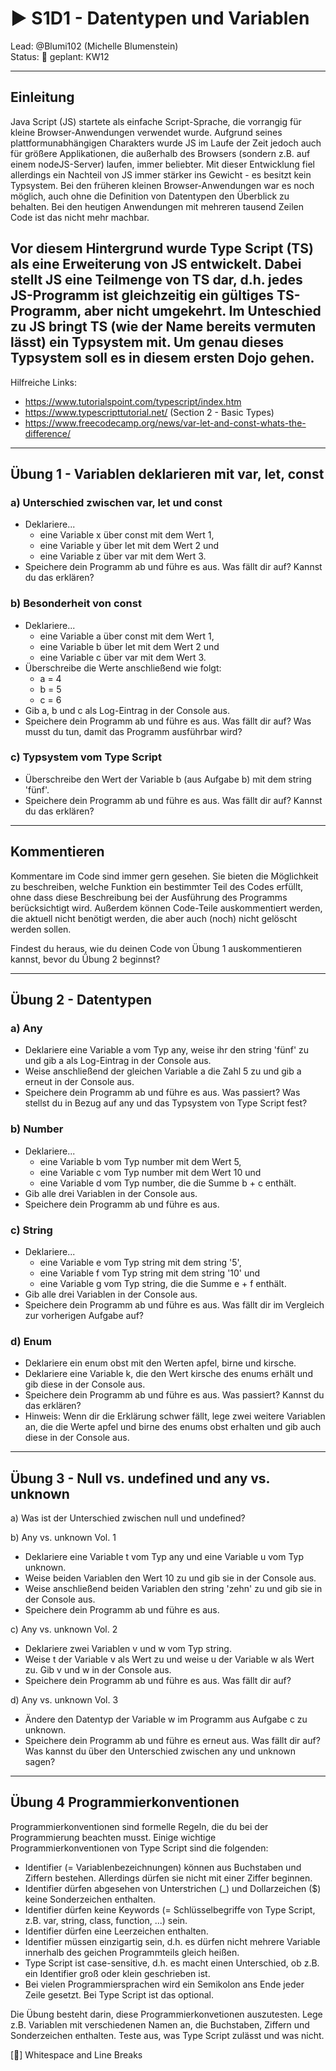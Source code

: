 # :arrow_forward: S1D1 - Datentypen und Variablen

Lead: @Blumi102 (Michelle Blumenstein)  
Status: :construction:
geplant: KW12

---
## Einleitung

Java Script (JS) startete als einfache Script-Sprache, die vorrangig für kleine Browser-Anwendungen verwendet wurde. Aufgrund seines plattformunabhängigen Charakters wurde JS im Laufe der Zeit jedoch auch für größere Applikationen, die außerhalb des Browsers (sondern z.B. auf einem nodeJS-Server) laufen, immer beliebter. Mit dieser Entwicklung fiel allerdings ein Nachteil von JS immer stärker ins Gewicht - es besitzt kein Typsystem. Bei den früheren kleinen Browser-Anwendungen war es noch möglich, auch ohne die Definition von Datentypen den Überblick zu behalten. Bei den heutigen Anwendungen mit mehreren tausend Zeilen Code ist das nicht mehr machbar. 

Vor diesem Hintergrund wurde Type Script (TS) als eine Erweiterung von JS entwickelt. Dabei stellt JS eine Teilmenge von TS dar, d.h. jedes JS-Programm ist gleichzeitig ein gültiges TS-Programm, aber nicht umgekehrt. Im Unteschied zu JS bringt TS (wie der Name bereits vermuten lässt) ein Typsystem mit. Um genau dieses Typsystem soll es in diesem ersten Dojo gehen.
---
Hilfreiche Links:
- https://www.tutorialspoint.com/typescript/index.htm
- https://www.typescripttutorial.net/ (Section 2 - Basic Types)
- https://www.freecodecamp.org/news/var-let-and-const-whats-the-difference/

---
## Übung 1 - Variablen deklarieren mit var, let, const

### a) Unterschied zwischen var, let und const
- Deklariere...
  -  eine Variable x über const mit dem Wert 1,
  -  eine Variable y über let mit dem Wert 2 und
  -  eine Variable z über var mit dem Wert 3.
- Speichere dein Programm ab und führe es aus. Was fällt dir auf? Kannst du das erklären?

### b) Besonderheit von const
- Deklariere...
  -  eine Variable a über const mit dem Wert 1,
  -  eine Variable b über let mit dem Wert 2 und
  -  eine Variable c über var mit dem Wert 3.
- Überschreibe die Werte anschließend wie folgt:
  - a = 4
  - b = 5
  - c = 6
- Gib a, b und c als Log-Eintrag in der Console aus.
- Speichere dein Programm ab und führe es aus. Was fällt dir auf? Was musst du tun, damit das Programm ausführbar wird?

### c) Typsystem vom Type Script
- Überschreibe den Wert der Variable b (aus Aufgabe b) mit dem string 'fünf'.
- Speichere dein Programm ab und führe es aus. Was fällt dir auf? Kannst du das erklären?

---
## Kommentieren

Kommentare im Code sind immer gern gesehen. Sie bieten die Möglichkeit zu beschreiben, welche Funktion ein bestimmter Teil des Codes erfüllt, ohne dass diese Beschreibung bei der Ausführung des Programms berücksichtigt wird. Außerdem können Code-Teile auskommentiert werden, die aktuell nicht benötigt werden, die aber auch (noch) nicht gelöscht werden sollen. 

Findest du heraus, wie du deinen Code von Übung 1 auskommentieren kannst, bevor du Übung 2 beginnst?

---

## Übung 2 - Datentypen

### a) Any
- Deklariere eine Variable a vom Typ any, weise ihr den string 'fünf' zu und gib a als Log-Eintrag in der Console aus.
- Weise anschließend der gleichen Variable a die Zahl 5 zu und gib a erneut in der Console aus.
- Speichere dein Programm ab und führe es aus. Was passiert? Was stellst du in Bezug auf any und das Typsystem von Type Script fest?

### b) Number
- Deklariere...
  - eine Variable b vom Typ number mit dem Wert 5,
  - eine Variable c vom Typ number mit dem Wert 10 und 
  - eine Variable d vom Typ number, die die Summe b + c enthält.
- Gib alle drei Variablen in der Console aus.
- Speichere dein Programm ab und führe es aus.

### c) String
- Deklariere...
  - eine Variable e vom Typ string mit dem string '5',
  - eine Variable f vom Typ string mit dem string '10' und 
  - eine Variable g vom Typ string, die die Summe e + f enthält.
- Gib alle drei Variablen in der Console aus.
- Speichere dein Programm ab und führe es aus. Was fällt dir im Vergleich zur vorherigen Aufgabe auf?

### d) Enum
- Deklariere ein enum obst mit den Werten apfel, birne und kirsche.
- Deklariere eine Variable k, die den Wert kirsche des enums erhält und gib diese in der Console aus.
- Speichere dein Programm ab und führe es aus. Was passiert? Kannst du das erklären?
- Hinweis: Wenn dir die Erklärung schwer fällt, lege zwei weitere Variablen an, die die Werte apfel und birne des enums obst erhalten und gib auch diese in der Console aus.

--- 

## Übung 3 - Null vs. undefined und any vs. unknown

a) Was ist der Unterschied zwischen null und undefined?

b) Any vs. unknown Vol. 1
- Deklariere eine Variable t vom Typ any und eine Variable u vom Typ unknown.
- Weise beiden Variablen den Wert 10 zu und gib sie in der Console aus.
- Weise anschließend beiden Variablen den string 'zehn' zu und gib sie in der Console aus.
- Speichere dein Programm ab und führe es aus.

c) Any vs. unknown Vol. 2
- Deklariere zwei Variablen v und w vom Typ string.
- Weise t der Variable v als Wert zu und weise u der Variable w als Wert zu. Gib v und w in der Console aus. 
- Speichere dein Programm ab und führe es aus. Was fällt dir auf?

d) Any vs. unknown Vol. 3
- Ändere den Datentyp der Variable w im Programm aus Aufgabe c zu unknown.
- Speichere dein Programm ab und führe es erneut aus. Was fällt dir auf? Was kannst du über den Unterschied zwischen any und unknown sagen?

---

## Übung 4 Programmierkonventionen

Programmierkonventionen sind formelle Regeln, die du bei der Programmierung beachten musst. Einige wichtige Programmierkonventionen von Type Script sind die folgenden:

- Identifier (= Variablenbezeichnungen) können aus Buchstaben und Ziffern bestehen. Allerdings dürfen sie nicht mit einer Ziffer beginnen.
- Identifier dürfen abgesehen von Unterstrichen (_) und Dollarzeichen ($) keine Sonderzeichen enthalten.
- Identifier dürfen keine Keywords (= Schlüsselbegriffe von Type Script, z.B. var, string, class, function, ...) sein.
- Identifier dürfen eine Leerzeichen enthalten.
- Identifier müssen einzigartig sein, d.h. es dürfen nicht mehrere Variable innerhalb des geichen Programmteils gleich heißen.
- Type Script ist case-sensitive, d.h. es macht einen Unterschied, ob z.B. ein Identifier groß oder klein geschrieben ist.
- Bei vielen Programmiersprachen wird ein Semikolon ans Ende jeder Zeile gesetzt. Bei Type Script ist das optional.

Die Übung besteht darin, diese Programmierkonvetionen auszutesten. Lege z.B. Variablen mit verschiedenen Namen an, die Buchstaben, Ziffern und Sonderzeichen enthalten. Teste aus, was Type Script zulässt und was nicht.


[:construction:] Whitespace and Line Breaks



